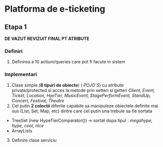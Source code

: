 # Platforma de e-ticketing 

## Etapa 1
**DE VAZUT REVIZUIT FINAL PT ATRIBUTE**
### Definiri

1.  Definirea a 10 actiuni/queries care pot fi facute in sistem 
 

###  Implementari

1. Clase simple (**8 tipuri de obiecte**) ( _POJO`S_) cu atribute private/protected si acces la metode prin setteri si getteri
_Client, Event, Ticket, Location, HyeTier, MusicEvent, StagePerformEvent, StandUp, Concert, Festival, Theatre_
2. Cel putin **2 colectii** diferite capabile sa manipuleze obiectele definite mai sus (List, Set, Map, etc) dintre care cel putin una trebuie sa fie sortata 

*  TreeSet (new HypeTierComparator()) -> sortat dupa tipul : _megahype, hype, cool, nice_
*  ArrayLists
3. Definire clase serviciu 